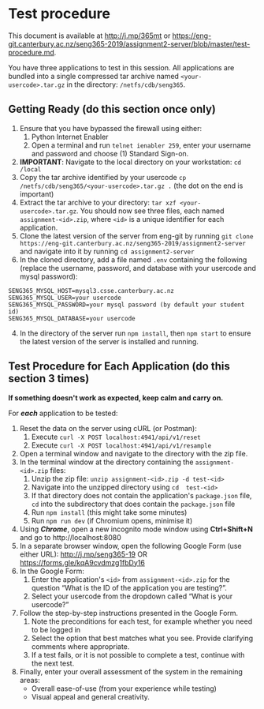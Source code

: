 # Test procedure

This document is available at http://j.mp/365mt or https://eng-git.canterbury.ac.nz/seng365-2019/assignment2-server/blob/master/test-procedure.md.

You have three applications to test in this session. All applications are bundled into a single compressed tar archive named `<your-usercode>.tar.gz` in the directory: `/netfs/cdb/seng365`.

## Getting Ready (do this section once only)
1. Ensure that you have bypassed the firewall using either:
    1. Python Internet Enabler
    2. Open a terminal and run `telnet ienabler 259`, enter your username and password and choose (1) Standard Sign-on.
2. **IMPORTANT**: Navigate to the local directory on your workstation: `cd /local`
2. Copy the tar archive identified by your usercode `cp /netfs/cdb/seng365/<your-usercode>.tar.gz .` (the dot on the end is important)
3. Extract the tar archive to your directory: `tar xzf <your-usercode>.tar.gz`. You should now see three files, each named `assignment-<id>.zip`, where `<id>` is a unique identifier for each application.
4. Clone the latest version of the server from eng-git by running `git clone https://eng-git.canterbury.ac.nz/seng365-2019/assignment2-server` and navigate into it by running `cd assignment2-server`
5. In the cloned directory, add a file named `.env` containing the following (replace the username, password, and database with your usercode and mysql password):
```
SENG365_MYSQL_HOST=mysql3.csse.canterbury.ac.nz
SENG365_MYSQL_USER=your usercode
SENG365_MYSQL_PASSWORD=your mysql password (by default your student id)
SENG365_MYSQL_DATABASE=your usercode
```
4. In the directory of the server run `npm install`,  then `npm start` to ensure the latest version of the server is installed and running.

## Test Procedure for Each Application (do this section 3 times)
**If something doesn't work as expected, keep calm and carry on.**

For ***each*** application to be tested:

1. Reset the data on the server using cURL (or Postman):
    1. Execute `curl -X POST localhost:4941/api/v1/reset`
    2. Execute `curl -X POST localhost:4941/api/v1/resample`
2. Open a terminal window and navigate to the directory with the zip file.
3. In the terminal window at the directory containing the `assignment-<id>.zip` files:
    1. Unzip the zip file: `unzip assignment-<id>.zip -d test-<id>`
    2. Navigate into the unzipped directory using `cd  test-<id>`
    3. If that directory does not contain the application's `package.json` file, `cd` into the subdirectory that does contain the `package.json` file
    4. Run `npm install` (this might take some minutes)
    5. Run `npm run dev` (if Chromium opens, minimise it)
4. Using ***Chrome***, open a new incognito mode window using **Ctrl+Shift+N** and go to http://localhost:8080
5. In a separate browser window, open the following Google Form (use either URL): http://j.mp/seng365-19  OR https://forms.gle/kqA9cvdmzg1fbDy16 
6. In the Google Form:
    1. Enter the application's `<id>` from `assignment-<id>.zip` for the question “What is the ID of the application you are testing?”.
    2. Select your usercode from the dropdown called “What is your usercode?”
7. Follow the step-by-step instructions presented in the Google Form.
    1. Note the preconditions for each test, for example whether you need to be logged in
    3. Select the option that best matches what you see. Provide clarifying comments where appropriate.
    3. If a test fails, or it is not possible to complete a test, continue with the next test.
8. Finally, enter your overall assessment of the system in the remaining areas: 
    * Overall ease-of-use (from your experience while testing)
    * Visual appeal and general creativity. 
